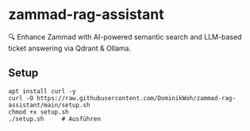 # zammad-rag-assistant
🔍 Enhance Zammad with AI-powered semantic search and LLM-based ticket answering via Qdrant &amp; Ollama.

## Setup
```
apt install curl -y
curl -O https://raw.githubusercontent.com/DominikWoh/zammad-rag-assistant/main/setup.sh
chmod +x setup.sh
./setup.sh     # Ausführen
```
